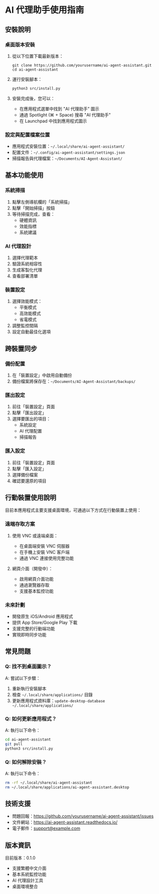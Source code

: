 # AI 代理助手使用指南

## 安裝說明

### 桌面版本安裝

1. 從以下位置下載最新版本：
   ```
   git clone https://github.com/yourusername/ai-agent-assistant.git
   cd ai-agent-assistant
   ```

2. 運行安裝腳本：
   ```bash
   python3 src/install.py
   ```

3. 安裝完成後，您可以：
   - 在應用程式選單中找到 "AI 代理助手" 圖示
   - 通過 Spotlight (⌘ + Space) 搜尋 "AI 代理助手"
   - 在 Launchpad 中找到應用程式圖示

### 設定與配置檔案位置

- 應用程式安裝位置：`~/.local/share/ai-agent-assistant/`
- 配置文件：`~/.config/ai-agent-assistant/settings.json`
- 掃描報告與代理檔案：`~/Documents/AI-Agent-Assistant/`

## 基本功能使用

### 系統掃描

1. 點擊左側導航欄的「系統掃描」
2. 點擊「開始掃描」按鈕
3. 等待掃描完成，查看：
   - 硬體資訊
   - 效能指標
   - 系統建議

### AI 代理設計

1. 選擇代理範本
2. 驗證系統相容性
3. 生成客製化代理
4. 查看部署清單

### 裝置設定

1. 選擇效能模式：
   - 平衡模式
   - 高效能模式
   - 省電模式
2. 調整監控間隔
3. 設定自動最佳化選項

## 跨裝置同步

### 備份配置

1. 在「裝置設定」中啟用自動備份
2. 備份檔案將保存在：`~/Documents/AI-Agent-Assistant/backups/`

### 匯出設定

1. 前往「裝置設定」頁面
2. 點擊「匯出設定」
3. 選擇要匯出的項目：
   - 系統設定
   - AI 代理配置
   - 掃描報告

### 匯入設定

1. 前往「裝置設定」頁面
2. 點擊「匯入設定」
3. 選擇備份檔案
4. 確認要還原的項目

## 行動裝置使用說明

目前本應用程式主要支援桌面環境，可通過以下方式在行動裝置上使用：

### 遠端存取方案

1. 使用 VNC 或遠端桌面：
   - 在桌面端安裝 VNC 伺服器
   - 在手機上安裝 VNC 客戶端
   - 通過 VNC 連接使用完整功能

2. 網頁介面（開發中）：
   - 啟用網頁介面功能
   - 通過瀏覽器存取
   - 支援基本監控功能

### 未來計劃

- 開發原生 iOS/Android 應用程式
- 提供 App Store/Google Play 下載
- 支援完整的行動端功能
- 實現即時同步功能

## 常見問題

### Q: 找不到桌面圖示？
A: 嘗試以下步驟：
1. 重新執行安裝腳本
2. 檢查 `~/.local/share/applications/` 目錄
3. 更新應用程式資料庫：`update-desktop-database ~/.local/share/applications/`

### Q: 如何更新應用程式？
A: 執行以下命令：
```bash
cd ai-agent-assistant
git pull
python3 src/install.py
```

### Q: 如何解除安裝？
A: 執行以下命令：
```bash
rm -rf ~/.local/share/ai-agent-assistant
rm ~/.local/share/applications/ai-agent-assistant.desktop
```

## 技術支援

- 問題回報：https://github.com/yourusername/ai-agent-assistant/issues
- 文件網站：https://ai-agent-assistant.readthedocs.io/
- 電子郵件：support@example.com

## 版本資訊

目前版本：0.1.0
- 支援繁體中文介面
- 基本系統監控功能
- AI 代理設計工具
- 桌面環境整合
